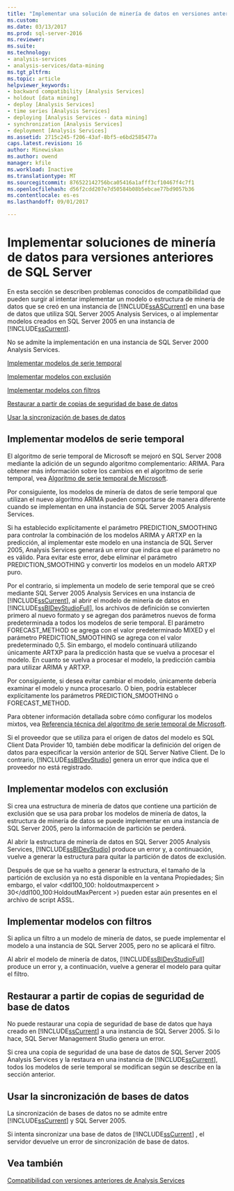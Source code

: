 ```yaml
---
title: "Implementar una solución de minería de datos en versiones anteriores de SQL Server | Documentos de Microsoft"
ms.custom: 
ms.date: 03/13/2017
ms.prod: sql-server-2016
ms.reviewer: 
ms.suite: 
ms.technology:
- analysis-services
- analysis-services/data-mining
ms.tgt_pltfrm: 
ms.topic: article
helpviewer_keywords:
- backward compatibility [Analysis Services]
- holdout [data mining]
- deploy [Analysis Services]
- time series [Analysis Services]
- deploying [Analysis Services - data mining]
- synchronization [Analysis Services]
- deployment [Analysis Services]
ms.assetid: 2715c245-f206-43af-8bf5-e6bd2585477a
caps.latest.revision: 16
author: Minewiskan
ms.author: owend
manager: kfile
ms.workload: Inactive
ms.translationtype: MT
ms.sourcegitcommit: 876522142756bca05416a1afff3cf10467f4c7f1
ms.openlocfilehash: d56f2cdd207e7d50584b08b5ebcae77bd9057b36
ms.contentlocale: es-es
ms.lasthandoff: 09/01/2017

---
```

# <a name="deploy-a-data-mining-solution-to-previous-versions-of-sql-server"></a>Implementar soluciones de minería de datos para versiones anteriores de SQL Server
  En esta sección se describen problemas conocidos de compatibilidad que pueden surgir al intentar implementar un modelo o estructura de minería de datos que se creó en una instancia de [!INCLUDE[ssASCurrent](../../includes/ssascurrent-md.md)] en una base de datos que utiliza SQL Server 2005 Analysis Services, o al implementar modelos creados en SQL Server 2005 en una instancia de [!INCLUDE[ssCurrent](../../includes/sscurrent-md.md)].  
  
 No se admite la implementación en una instancia de SQL Server 2000 Analysis Services.  
  
 [Implementar modelos de serie temporal](#bkmk_TimeSeries)  
  
 [Implementar modelos con exclusión](#bkmk_Holdout)  
  
 [Implementar modelos con filtros](#bkmk_Filter)  
  
 [Restaurar a partir de copias de seguridad de base de datos](#bkmk_Backup)  
  
 [Usar la sincronización de bases de datos](#bkmk_Synch)  
  
##  <a name="bkmk_TimeSeries"></a> Implementar modelos de serie temporal  
 El algoritmo de serie temporal de Microsoft se mejoró en SQL Server 2008 mediante la adición de un segundo algoritmo complementario: ARIMA. Para obtener más información sobre los cambios en el algoritmo de serie temporal, vea [Algoritmo de serie temporal de Microsoft](../../analysis-services/data-mining/microsoft-time-series-algorithm.md).  
  
 Por consiguiente, los modelos de minería de datos de serie temporal que utilizan el nuevo algoritmo ARIMA pueden comportarse de manera diferente cuando se implementan en una instancia de SQL Server 2005 Analysis Services.  
  
 Si ha establecido explícitamente el parámetro PREDICTION_SMOOTHING para controlar la combinación de los modelos ARIMA y ARTXP en la predicción, al implementar este modelo en una instancia de SQL Server 2005, Analysis Services generará un error que indica que el parámetro no es válido. Para evitar este error, debe eliminar el parámetro PREDICTION_SMOOTHING y convertir los modelos en un modelo ARTXP puro.  
  
 Por el contrario, si implementa un modelo de serie temporal que se creó mediante SQL Server 2005 Analysis Services en una instancia de [!INCLUDE[ssCurrent](../../includes/sscurrent-md.md)], al abrir el modelo de minería de datos en [!INCLUDE[ssBIDevStudioFull](../../includes/ssbidevstudiofull-md.md)], los archivos de definición se convierten primero al nuevo formato y se agregan dos parámetros nuevos de forma predeterminada a todos los modelos de serie temporal. El parámetro FORECAST_METHOD se agrega con el valor predeterminado MIXED y el parámetro PREDICTION_SMOOTHING se agrega con el valor predeterminado 0,5. Sin embargo, el modelo continuará utilizando únicamente ARTXP para la predicción hasta que se vuelva a procesar el modelo. En cuanto se vuelva a procesar el modelo, la predicción cambia para utilizar ARIMA y ARTXP.  
  
 Por consiguiente, si desea evitar cambiar el modelo, únicamente debería examinar el modelo y nunca procesarlo. O bien, podría establecer explícitamente los parámetros PREDICTION_SMOOTHING o FORECAST_METHOD.  
  
 Para obtener información detallada sobre cómo configurar los modelos mixtos, vea [Referencia técnica del algoritmo de serie temporal de Microsoft](../../analysis-services/data-mining/microsoft-time-series-algorithm-technical-reference.md).  
  
 Si el proveedor que se utiliza para el origen de datos del modelo es SQL Client Data Provider 10, también debe modificar la definición del origen de datos para especificar la versión anterior de SQL Server Native Client. De lo contrario, [!INCLUDE[ssBIDevStudio](../../includes/ssbidevstudio-md.md)] genera un error que indica que el proveedor no está registrado.  
  
##  <a name="bkmk_Holdout"></a> Implementar modelos con exclusión  
 Si crea una estructura de minería de datos que contiene una partición de exclusión que se usa para probar los modelos de minería de datos, la estructura de minería de datos se puede implementar en una instancia de SQL Server 2005, pero la información de partición se perderá.  
  
 Al abrir la estructura de minería de datos en SQL Server 2005 Analysis Services, [!INCLUDE[ssBIDevStudio](../../includes/ssbidevstudio-md.md)] produce un error y, a continuación, vuelve a generar la estructura para quitar la partición de datos de exclusión.  
  
 Después de que se ha vuelto a generar la estructura, el tamaño de la partición de exclusión ya no está disponible en la ventana Propiedades; Sin embargo, el valor \<ddl100_100: holdoutmaxpercent > 30\</ddl100_100:HoldoutMaxPercent >) pueden estar aún presentes en el archivo de script ASSL.  
  
##  <a name="bkmk_Filter"></a> Implementar modelos con filtros  
 Si aplica un filtro a un modelo de minería de datos, se puede implementar el modelo a una instancia de SQL Server 2005, pero no se aplicará el filtro.  
  
 Al abrir el modelo de minería de datos, [!INCLUDE[ssBIDevStudioFull](../../includes/ssbidevstudiofull-md.md)] produce un error y, a continuación, vuelve a generar el modelo para quitar el filtro.  
  
##  <a name="bkmk_Backup"></a> Restaurar a partir de copias de seguridad de base de datos  
 No puede restaurar una copia de seguridad de base de datos que haya creado en [!INCLUDE[ssCurrent](../../includes/sscurrent-md.md)] a una instancia de SQL Server 2005. Si lo hace, SQL Server Management Studio genera un error.  
  
 Si crea una copia de seguridad de una base de datos de SQL Server 2005 Analysis Services y la restaura en una instancia de [!INCLUDE[ssCurrent](../../includes/sscurrent-md.md)], todos los modelos de serie temporal se modifican según se describe en la sección anterior.  
  
##  <a name="bkmk_Synch"></a> Usar la sincronización de bases de datos  
 La sincronización de bases de datos no se admite entre [!INCLUDE[ssCurrent](../../includes/sscurrent-md.md)] y SQL Server 2005.  
  
 Si intenta sincronizar una base de datos de [!INCLUDE[ssCurrent](../../includes/sscurrent-md.md)] , el servidor devuelve un error de sincronización de base de datos.  
  
## <a name="see-also"></a>Vea también  
 [Compatibilidad con versiones anteriores de Analysis Services](../../analysis-services/analysis-services-backward-compatibility.md)  
  
  

